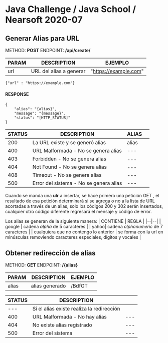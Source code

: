 Java Challenge / Java School / Nearsoft 2020-07
==========================================

## Generar Alias para URL
METHOD: **POST**
ENDPOINT: **/api/create/**

| PARAM | DESCRIPTION | EJEMPLO |
|--|--|--|
| url | URL del alias a generar | "https://example.com"

    {"url" : "https://example.com"}

#### RESPONSE

    {
        "alias": "{alias}",
        "message": "{message}",
        "status": "[HTTP_STATUS]"
    }


| STATUS | DESCRIPTION  | ALIAS |  |
|--|--|--|--|
| 200 | La URL existe y se generó alias | alias |  |
| 400 | URL Malformada - No se genera alias| --- |  |
| 403 | Forbidden - No se genera alias | --- |  |
| 404 | Not Found - No se genera alias | ---|  |
| 408 | Timeout - No se genera alias | --- |  |
| 500 | Error del sistema - No se genera alias | --- |  |

Cuando se manda una **ulr** a insertar, se hace primero una petición GET , el resultado de esa petición determinará si se agrega o no a la lista de URL acortadas a través de un alias, solo los códigos 200 y 302 serán insertados, cualquier otro código diferente regresará el mensaje y código de error.

Los alias se generan de la siguiente manera:
| CONTIENE | REGLA |
|--|--|
| google | cadena *alpha* de 5 caracteres |
| yahoo| cadena *alphanumeric* de 7 caracteres |
| cualquiera que no contengo lo anterior | se forma con la url en minúsculas removiendo caracteres especiales, digitos y vocales |




## Obtener redirección de alias
METHOD: **GET**
ENDPOINT: **/{alias}**

| PARAM | DESCRIPTION | EJEMPLO |
|--|--|--|
| alias| alias generado | /BdfGT

| STATUS | DESCRIPTION   |  |
|--|--|--|
| --- | Si el alias existe realiza la redirección |  |
| 400 | URL Malformada - No hay alias| --- |  |
| 404 | No existe alias registrado | ---|  |
| 500 | Error del sistema | --- |  |

